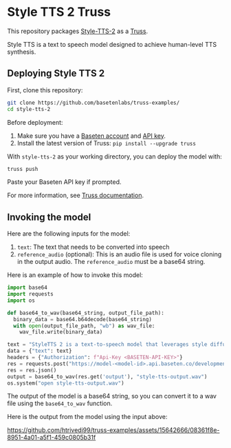 # Style TTS 2 Truss

This repository packages [Style-TTS-2](https://github.com/yl4579/StyleTTS2) as a [Truss](https://truss.baseten.co/).

Style TTS is a text to speech model designed to achieve human-level TTS synthesis.

## Deploying Style TTS 2

First, clone this repository:

```sh
git clone https://github.com/basetenlabs/truss-examples/
cd style-tts-2
```

Before deployment:

1. Make sure you have a [Baseten account](https://app.baseten.co/signup) and [API key](https://app.baseten.co/settings/account/api_keys).
2. Install the latest version of Truss: `pip install --upgrade truss`

With `style-tts-2` as your working directory, you can deploy the model with:

```sh
truss push
```

Paste your Baseten API key if prompted.

For more information, see [Truss documentation](https://truss.baseten.co).


## Invoking the model

Here are the following inputs for the model:
1. `text`: The text that needs to be converted into speech
2. `reference_audio` (optional): This is an audio file is used for voice cloning in the output audio. The `reference_audio` must be a base64 string.

Here is an example of how to invoke this model:

```python
import base64
import requests
import os

def base64_to_wav(base64_string, output_file_path):
  binary_data = base64.b64decode(base64_string)
  with open(output_file_path, "wb") as wav_file:
    wav_file.write(binary_data)

text = "StyleTTS 2 is a text-to-speech model that leverages style diffusion and adversarial training with large speech language models to achieve human-level text-to-speech synthesis."
data = {"text": text}
headers = {"Authorization": f"Api-Key <BASETEN-API-KEY>"}
res = requests.post("https://model-<model-id>.api.baseten.co/development/predict", headers=headers, json=data)
res = res.json()
output = base64_to_wav(res.get('output'), "style-tts-output.wav")
os.system("open style-tts-output.wav")
```

The output of the model is a base64 string, so you can convert it to a wav file using the `base64_to_wav` function.

Here is the output from the model using the input above:

https://github.com/htrivedi99/truss-examples/assets/15642666/08361f8e-8951-4a01-a5f1-459c0805b31f
